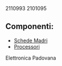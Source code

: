 2110993
2101095

## Componenti:
- [Schede Madri](componenti/schede_madri.md)
- [Processori](componenti/processori.md)

Elettronica Padovana

